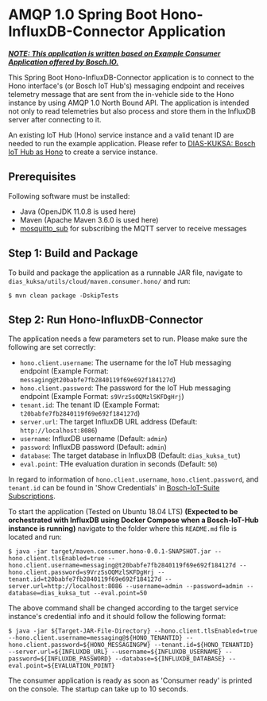 # AMQP 1.0 Spring Boot Hono-InfluxDB-Connector Application

***<ins>NOTE: This application is written based on [Example Consumer Application](https://github.com/bosch-io/iot-hub-examples) offered by Bosch.IO.</ins>***

This Spring Boot Hono-InfluxDB-Connector application is to connect to the Hono interface's (or Bosch IoT Hub's) messaging endpoint and receives telemetry message that are sent from the in-vehicle side to the Hono instance by using AMQP 1.0 North Bound API.
The application is intended not only to read telemetries but also process and store them in the InfluxDB server after connecting to it.

An existing IoT Hub (Hono) service instance and a valid tenant ID are needed to run the example application. Please refer to [DIAS-KUKSA: Bosch IoT Hub as Hono](https://dias-kuksa-doc.readthedocs.io/en/latest/contents/cloud.html#bosch-iot-hub-as-hono) to create a service instance.

## Prerequisites  

Following software must be installed:

* Java (OpenJDK 11.0.8 is used here)
* Maven (Apache Maven 3.6.0 is used here)
* [mosquitto_sub](https://mosquitto.org/) for subscribing the MQTT server to receive messages

## Step 1: Build and Package

To build and package the application as a runnable JAR file, navigate to `dias_kuksa/utils/cloud/maven.consumer.hono/` and run:

~~~
$ mvn clean package -DskipTests
~~~

## Step 2: Run Hono-InfluxDB-Connector

The application needs a few parameters set to run. Please make sure the following are set correctly:

* `hono.client.username`: The username for the IoT Hub messaging endpoint (Example Format: `messaging@t20babfe7fb2840119f69e692f184127d`)
* `hono.client.password`: The password for the IoT Hub messaging endpoint (Example Format: `s9VrzSsOQMzlSKFDgHrj`)
* `tenant.id`: The tenant ID (Example Format: `t20babfe7fb2840119f69e692f184127d`)
* `server.url`: The target InfluxDB URL address (Default: `http://localhost:8086`)
* `username`: InfluxDB username (Default: `admin`)
* `password`: InfluxDB password (Default: `admin`)
* `database`: The target database in InfluxDB (Default: `dias_kuksa_tut`)
* `eval.point`: THe evaluation duration in seconds (Default: `50`)

In regard to information of `hono.client.username`, `hono.client.password`, and `tenant.id` can be found in 'Show Credentials' in [Bosch-IoT-Suite Subscriptions](https://accounts.bosch-iot-suite.com/subscriptions/).

To start the application (Tested on Ubuntu 18.04 LTS) **(Expected to be orchestrated with InfluxDB using Docker Compose when a Bosch-IoT-Hub instance is running)**
navigate to the folder where this `README.md` file is located and run:
~~~
$ java -jar target/maven.consumer.hono-0.0.1-SNAPSHOT.jar --hono.client.tlsEnabled=true --hono.client.username=messaging@t20babfe7fb2840119f69e692f184127d --hono.client.password=s9VrzSsOQMzlSKFDgHrj --tenant.id=t20babfe7fb2840119f69e692f184127d --server.url=http://localhost:8086 --username=admin --password=admin --database=dias_kuksa_tut --eval.point=50
~~~
The above command shall be changed according to the target service instance's credential info and it should follow the following format:
~~~
$ java -jar ${Target-JAR-File-Directory} --hono.client.tlsEnabled=true --hono.client.username=messaging@${HONO_TENANTID} --hono.client.password=${HONO_MESSAGINGPW} --tenant.id=${HONO_TENANTID} --server.url=${INFLUXDB_URL} --username=${INFLUXDB_USERNAME} --password=${INFLUXDB_PASSWORD} --database=${INFLUXDB_DATABASE} --eval.point=${EVALUATION_POINT}
~~~

The consumer application is ready as soon as 'Consumer ready' is printed on the console. The startup can take up to 10 seconds.
